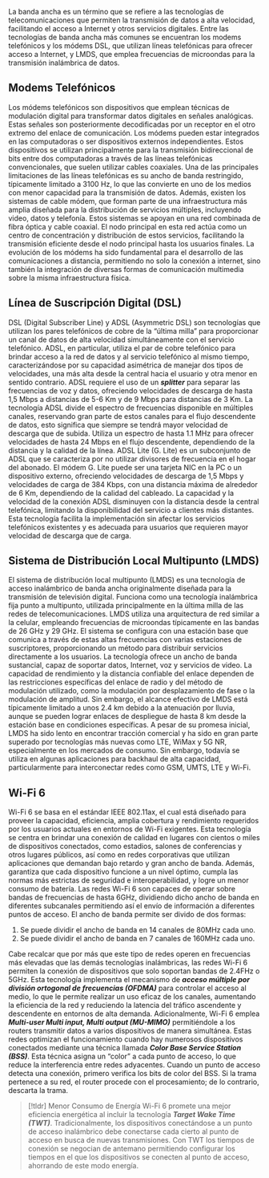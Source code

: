 La banda ancha es un término que se refiere a las tecnologías de telecomunicaciones que permiten la transmisión de datos a alta velocidad, facilitando el acceso a Internet y otros servicios digitales. Entre las tecnologías de banda ancha más comunes se encuentran los modems telefónicos y los módems DSL, que utilizan líneas telefónicas para ofrecer acceso a Internet, y LMDS, que emplea frecuencias de microondas para la transmisión inalámbrica de datos.

## Modems Telefónicos

Los módems telefónicos son dispositivos que emplean técnicas de modulación digital para transformar datos digitales en señales analógicas. Estas señales son posteriormente decodificadas por un receptor en el otro extremo del enlace de comunicación. Los módems pueden estar integrados en las computadoras o ser dispositivos externos independientes.
Estos dispositivos se utilizan principalmente para la transmisión bidireccional de bits entre dos computadoras a través de las líneas telefónicas convencionales, que suelen utilizar cables coaxiales. Una de las principales limitaciones de las líneas telefónicas es su ancho de banda restringido, típicamente limitado a 3100 Hz, lo que las convierte en uno de los medios con menor capacidad para la transmisión de datos.
Además, existen los sistemas de cable módem, que forman parte de una infraestructura más amplia diseñada para la distribución de servicios múltiples, incluyendo video, datos y telefonía. Estos sistemas se apoyan en una red combinada de fibra óptica y cable coaxial. El nodo principal en esta red actúa como un centro de concentración y distribución de estos servicios, facilitando la transmisión eficiente desde el nodo principal hasta los usuarios finales.
La evolución de los módems ha sido fundamental para el desarrollo de las comunicaciones a distancia, permitiendo no solo la conexión a internet, sino también la integración de diversas formas de comunicación multimedia sobre la misma infraestructura física.

## Línea de Suscripción Digital (DSL)

DSL (Digital Subscriber Line) y ADSL (Asymmetric DSL) son tecnologías que utilizan los pares telefónicos de cobre de la “última milla” para proporcionar un canal de datos de alta velocidad simultáneamente con el servicio telefónico. ADSL, en particular, utiliza el par de cobre telefónico para brindar acceso a la red de datos y al servicio telefónico al mismo tiempo, caracterizándose por su capacidad asimétrica de manejar dos tipos de velocidades, una más alta desde la central hacia el usuario y otra menor en sentido contrario.
ADSL requiere el uso de un ***splitter*** para separar las frecuencias de voz y datos, ofreciendo velocidades de descarga de hasta 1,5 Mbps a distancias de 5-6 Km y de 9 Mbps para distancias de 3 Km. La tecnología ADSL divide el espectro de frecuencias disponible en múltiples canales, reservando gran parte de estos canales para el flujo descendente de datos, esto significa que siempre se tendrá mayor velocidad de descarga que de subida. Utiliza un espectro de hasta 1.1 MHz para ofrecer velocidades de hasta 24 Mbps en el flujo descendente, dependiendo de la distancia y la calidad de la línea.
ADSL Lite (G. Lite) es un subconjunto de ADSL que se caracteriza por no utilizar divisores de frecuencia en el hogar del abonado. El módem G. Lite puede ser una tarjeta NIC en la PC o un dispositivo externo, ofreciendo velocidades de descarga de 1,5 Mbps y velocidades de carga de 384 Kbps, con una distancia máxima de alrededor de 6 Km, dependiendo de la calidad del cableado.
La capacidad y la velocidad de la conexión ADSL disminuyen con la distancia desde la central telefónica, limitando la disponibilidad del servicio a clientes más distantes. Esta tecnología facilita la implementación sin afectar los servicios telefónicos existentes y es adecuada para usuarios que requieren mayor velocidad de descarga que de carga.

## Sistema de Distribución Local Multipunto (LMDS)

El sistema de distribución local multipunto (LMDS) es una tecnología de acceso inalámbrico de banda ancha originalmente diseñada para la transmisión de televisión digital. Funciona como una tecnología inalámbrica fija punto a multipunto, utilizada principalmente en la última milla de las redes de telecomunicaciones.
LMDS utiliza una arquitectura de red similar a la celular, empleando frecuencias de microondas típicamente en las bandas de 26 GHz y 29 GHz. El sistema se configura con una estación base que comunica a través de estas altas frecuencias con varias estaciones de suscriptores, proporcionando un método para distribuir servicios directamente a los usuarios.
La tecnología ofrece un ancho de banda sustancial, capaz de soportar datos, Internet, voz y servicios de video. La capacidad de rendimiento y la distancia confiable del enlace dependen de las restricciones específicas del enlace de radio y del método de modulación utilizado, como la modulación por desplazamiento de fase o la modulación de amplitud. Sin embargo, el alcance efectivo de LMDS está típicamente limitado a unos 2.4 km debido a la atenuación por lluvia, aunque se pueden lograr enlaces de despliegue de hasta 8 km desde la estación base en condiciones específicas.
A pesar de su promesa inicial, LMDS ha sido lento en encontrar tracción comercial y ha sido en gran parte superado por tecnologías más nuevas como LTE, WiMax y 5G NR, especialmente en los mercados de consumo. Sin embargo, todavía se utiliza en algunas aplicaciones para backhaul de alta capacidad, particularmente para interconectar redes como GSM, UMTS, LTE y Wi-Fi.

## Wi-Fi 6

Wi-Fi 6 se basa en el estándar IEEE 802.11ax, el cual está diseñado para proveer la capacidad, eficiencia, amplia cobertura y rendimiento requeridos por los usuarios actuales en entornos de Wi-Fi exigentes.
Esta tecnología se centra en brindar una conexión de calidad en lugares con cientos o miles de dispositivos conectados, como estadios, salones de conferencias y otros lugares públicos, así como en redes corporativas que utilizan aplicaciones que demandan bajo retardo y gran ancho de banda. Además, garantiza que cada dispositivo funcione a un nivel óptimo, cumpla las normas más estrictas de seguridad e interoperabilidad, y logre un menor consumo de batería.
Las redes Wi-Fi 6 son capaces de operar sobre bandas de frecuencias de hasta 6GHz, dividiendo dicho ancho de banda en diferentes subcanales permitiendo así el envío de información a diferentes puntos de acceso. El ancho de banda permite ser divido de dos formas:

1. Se puede dividir el ancho de banda en 14 canales de 80MHz cada uno.
2. Se puede dividir el ancho de banda en 7 canales de 160MHz cada uno.

Cabe recalcar que por más que este tipo de redes operen en frecuencias más elevadas que las demás tecnologías inalámbricas, las redes Wi-Fi 6 permiten la conexión de dispositivos que solo soportan bandas de 2.4FHz o 5GHz.
Esta tecnología implementa el mecanismo de ***acceso múltiple por división ortogonal de frecuencias (OFDMA)*** para controlar el acceso al medio, lo que le permite realizar un uso eficaz de los canales, aumentando la eficiencia de la red y reduciendo la latencia del tráfico ascendente y descendente en entornos de alta demanda. Adicionalmente, Wi-Fi 6 emplea ***Multi-user Multi input, Multi output (MU-MIMO)*** permitiéndole a los routers transmitir datos a varios dispositivos de manera simultánea.
Estas redes optimizan el funcionamiento cuando hay numerosos dispositivos conectados mediante una técnica llamada ***Color Base Service Station (BSS)***. Esta técnica asigna un “color” a cada punto de acceso, lo que reduce la interferencia entre redes adyacentes. Cuando un punto de acceso detecta una conexión, primero verifica los bits de color del BSS. Si la trama pertenece a su red, el router procede con el procesamiento; de lo contrario, descarta la trama.

>[!tldr] Menor Consumo de Energía
>Wi-Fi 6 promete una mejor eficiencia energética al incluir la tecnología ***Target Wake Time (TWT)***. Tradicionalmente, los dispositivos conectándose a un punto de acceso inalámbrico debe conectarse cada cierto al punto de acceso en busca de nuevas transmisiones. Con TWT los tiempos de conexión se negocian de antemano permitiendo configurar los tiempos en el que los dispositivos se conecten al punto de acceso, ahorrando de este modo energía.


